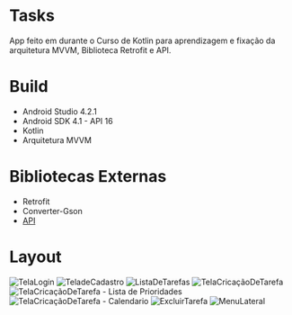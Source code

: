 # Tasks
App feito em durante o Curso de Kotlin para aprendizagem e fixação da arquitetura MVVM, Biblioteca Retrofit e API.


# Build
* Android Studio 4.2.1
* Android SDK 4.1 - API 16
* Kotlin
* Arquitetura MVVM


# Bibliotecas Externas

* Retrofit
* Converter-Gson
* [API](http://devmasterteam.com/cursoandroid/api)


# Layout

![TelaLogin](https://github.com/AthosPrescinato/Tasks/blob/main/image/Login.jpg)
![TeladeCadastro](https://github.com/AthosPrescinato/Tasks/blob/main/image/Cadastro%20de%20Usuario.jpg)
![ListaDeTarefas](https://github.com/AthosPrescinato/Tasks/blob/main/image/Lista%20de%20Tarefas-2.jpg)
![TelaCricaçãoDeTarefa](https://github.com/AthosPrescinato/Tasks/blob/main/image/Cria%C3%A7%C3%A3o%20da%20Tarefas.jpg)
![TelaCricaçãoDeTarefa - Lista de Prioridades](https://github.com/AthosPrescinato/Tasks/blob/main/image/Cria%C3%A7%C3%A3o%20da%20Tarefa%20-%20Lista%20de%20Prioridade.jpg)
![TelaCricaçãoDeTarefa - Calendario](https://github.com/AthosPrescinato/Tasks/blob/main/image/Cria%C3%A7%C3%A3o%20da%20Tarefas%20-%20Calendario.jpg)
![ExcluirTarefa](https://github.com/AthosPrescinato/Tasks/blob/main/image/Excluir%20tarefa.jpg)
![MenuLateral](https://github.com/AthosPrescinato/Tasks/blob/main/image/Menu%20Lateral%20-%20Op%C3%A7%C3%B5es%20de%20visualiza%C3%A7%C3%A3o.jpg)

